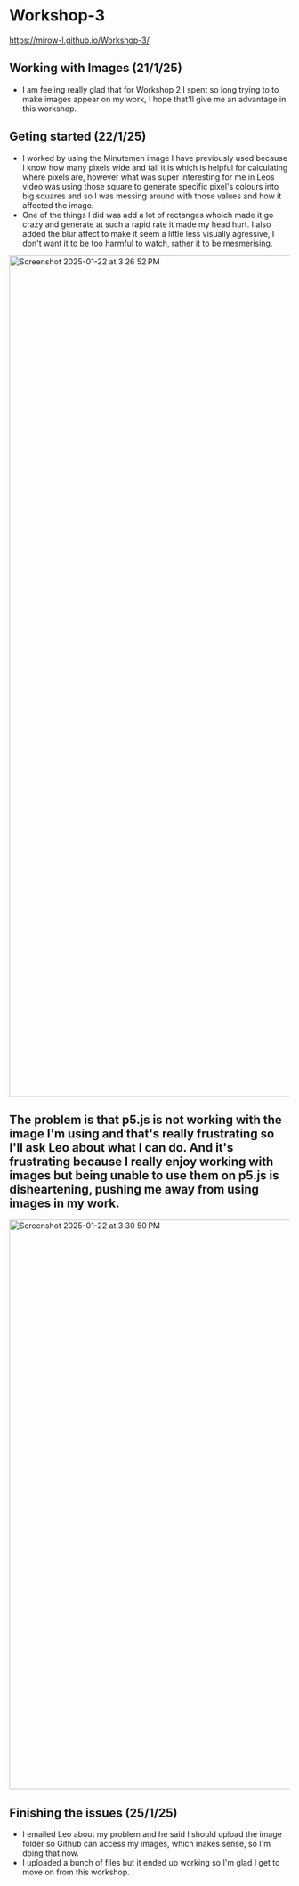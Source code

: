 # Workshop-3

https://mirow-l.github.io/Workshop-3/

## Working with Images (21/1/25)
- I am feeling really glad that for Workshop 2 I spent so long trying to to make images appear on my work, I hope that'll give me an advantage in this workshop.

## Geting started (22/1/25)
- I worked by using the Minutemen image I have previously used because I know how many pixels wide and tall it is which is helpful for calculating where pixels are, however what was super interesting for me in Leos video was using those square to generate specific pixel's colours into big squares and so I was messing around with those values and how it affected the image.
- One of the things I did was add a lot of rectanges whoich made it go crazy and generate at such a rapid rate it made my head hurt. I also added the blur affect to make it seem a little less visually agressive, I don't want it to be too harmful to watch, rather it to be mesmerising.
<img width="1512" alt="Screenshot 2025-01-22 at 3 26 52 PM" src="https://github.com/user-attachments/assets/79e60020-1a7e-4f14-a086-a97d3121c00a" />

## The problem is that p5.js is not working with the image I'm using and that's really frustrating so I'll ask Leo about what I can do. And it's frustrating because I really enjoy working with images but being unable to use them on p5.js is disheartening, pushing me away from using images in my work.

<img width="1024" alt="Screenshot 2025-01-22 at 3 30 50 PM" src="https://github.com/user-attachments/assets/3ff5e2f7-2c85-4187-9d62-cac0876e813f" />

## Finishing the issues (25/1/25)
- I emailed Leo about my problem and he said I should upload the image folder so Github can access my images, which makes sense, so I'm doing that now.
- I uploaded a bunch of files but it ended up working so I'm glad I get to move on from this workshop.
